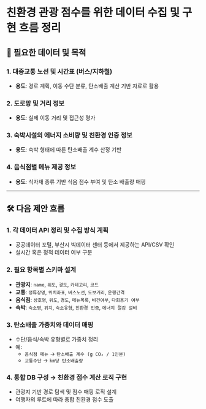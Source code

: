 # 친환경 관광 점수를 위한 데이터 수집 및 구현 흐름 정리

## 📌 필요한 데이터 및 목적

### 1. 대중교통 노선 및 시간표 (버스/지하철)
- **용도**: 경로 계획, 이동 수단 분류, 탄소배출 계산 기반 자료로 활용

### 2. 도로망 및 거리 정보
- **용도**: 실제 이동 거리 및 접근성 평가

### 3. 숙박시설의 에너지 소비량 및 친환경 인증 정보
- **용도**: 숙박 형태에 따른 탄소배출 계수 산정 기반

### 4. 음식점별 메뉴 제공 정보
- **용도**: 식자재 종류 기반 식음 점수 부여 및 탄소 배출량 매핑

---

## 🛠 다음 제안 흐름

### 1. 각 데이터 API 정리 및 수집 방식 계획
- 공공데이터 포털, 부산시 빅데이터 센터 등에서 제공하는 API/CSV 확인
- 실시간 혹은 정적 데이터 여부 구분

### 2. 필요 항목별 스키마 설계
- **관광지**: `name`, `위도`, `경도`, `카테고리`, `코드`
- **교통**: `정류장명`, `위치좌표`, `버스노선`, `도보거리`, `운행간격`
- **음식점**: `상호명`, `위도`, `경도`, `메뉴목록`, `비건여부`, `다회용기 여부`
- **숙박**: `숙소명`, `위치`, `숙소유형`, `친환경 인증`, `에너지 절감 설비`

### 3. 탄소배출 가중치와 데이터 매핑
- 수단/음식/숙박 유형별로 가중치 정리  
- 예:  
  - `음식점 메뉴` → `탄소배출 계수 (g CO₂ / 1인분)`  
  - `교통수단` → `km당 탄소배출량`

### 4. 통합 DB 구성 → 친환경 점수 계산 로직 구현
- 관광지 기반 경로 탐색 및 점수 매핑 로직 설계
- 여행자의 루트에 따라 총합 친환경 점수 도출

